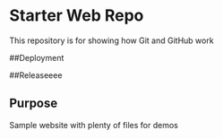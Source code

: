 # Starter Web Repo

This repository is for showing how Git and GitHub work

##Deployment

##Releaseeee

## Purpose

Sample website with plenty of files for demos
